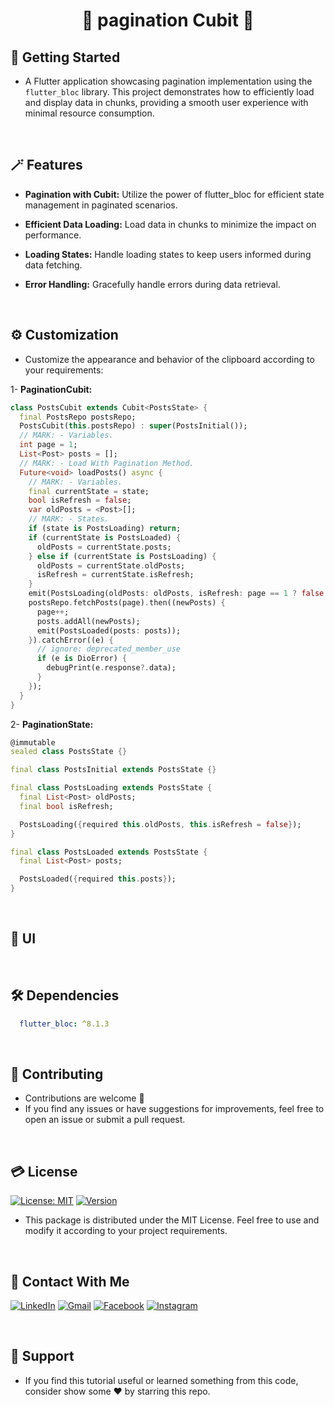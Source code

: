# <div align="center">🪭 pagination Cubit 🪭</div>


## 🚀 Getting Started
- A Flutter application showcasing pagination implementation using the `flutter_bloc` library. This project demonstrates how to efficiently load and display data in chunks, providing a smooth user experience with minimal resource consumption.

<br/>

## 🪄 Features

- **Pagination with Cubit:** Utilize the power of flutter_bloc for efficient state management in paginated scenarios.

- **Efficient Data Loading:** Load data in chunks to minimize the impact on performance.

- **Loading States:** Handle loading states to keep users informed during data fetching.

- **Error Handling:** Gracefully handle errors during data retrieval.

<br/>

## ⚙️ Customization

- Customize the appearance and behavior of the clipboard according to your requirements:

1- **PaginationCubit:**
```dart
class PostsCubit extends Cubit<PostsState> {
  final PostsRepo postsRepo;
  PostsCubit(this.postsRepo) : super(PostsInitial());
  // MARK: - Variables.
  int page = 1;
  List<Post> posts = [];
  // MARK: - Load With Pagination Method.
  Future<void> loadPosts() async {
    // MARK: - Variables.
    final currentState = state;
    bool isRefresh = false;
    var oldPosts = <Post>[];
    // MARK: - States.
    if (state is PostsLoading) return;
    if (currentState is PostsLoaded) {
      oldPosts = currentState.posts;
    } else if (currentState is PostsLoading) {
      oldPosts = currentState.oldPosts;
      isRefresh = currentState.isRefresh;
    }
    emit(PostsLoading(oldPosts: oldPosts, isRefresh: page == 1 ? false : isRefresh));
    postsRepo.fetchPosts(page).then((newPosts) {
      page++;
      posts.addAll(newPosts);
      emit(PostsLoaded(posts: posts));
    }).catchError((e) {
      // ignore: deprecated_member_use
      if (e is DioError) {
        debugPrint(e.response?.data);
      }
    });
  }
}
```
2- **PaginationState:**
```dart
@immutable
sealed class PostsState {}

final class PostsInitial extends PostsState {}

final class PostsLoading extends PostsState {
  final List<Post> oldPosts;
  final bool isRefresh;

  PostsLoading({required this.oldPosts, this.isRefresh = false});
}

final class PostsLoaded extends PostsState {
  final List<Post> posts;

  PostsLoaded({required this.posts});
}
```

<br/>

## 📱 UI



<br/>

## 🛠 Dependencies

```yaml
  flutter_bloc: ^8.1.3
```

<br/>

## 🫴 Contributing

- Contributions are welcome 💜
- If you find any issues or have suggestions for improvements, feel free to open an issue or submit a pull request.

<br/>

## 💳 License

[![License: MIT](https://img.shields.io/badge/License-MIT-yellow.svg)](https://opensource.org/licenses/MIT)
[![Version](https://img.shields.io/badge/version-1.0.0-blue.svg)](https://github.com/Shalaby-VBS/Pagination_Cubit)
- This package is distributed under the MIT License. Feel free to use and modify it according to your project requirements.

<br/>

## 🤝 Contact With Me

[![LinkedIn](https://img.shields.io/badge/LinkedIn-0077B5?style=for-the-badge&logo=linkedin&logoColor=white)](https://www.linkedin.com/in/ahmed-shalaby-21196521b/) 
[![Gmail](https://img.shields.io/badge/Gmail-333333?style=for-the-badge&logo=gmail&logoColor=red)](https://www.shalaby.vbs@gmail.com)
[![Facebook](https://img.shields.io/badge/Facebook-0077B5?style=for-the-badge&logo=facebook&logoColor=white)](https://www.facebook.com/profile.php?id=100093012790432&mibextid=hIlR13)
[![Instagram](https://img.shields.io/badge/Instagram-E4405F?style=for-the-badge&logo=instagram&logoColor=white)](https://www.instagram.com/sh4l4by/)

<br/>

## 💖 Support

- If you find this tutorial useful or learned something from this code, consider show some ❤️ by starring this repo.
